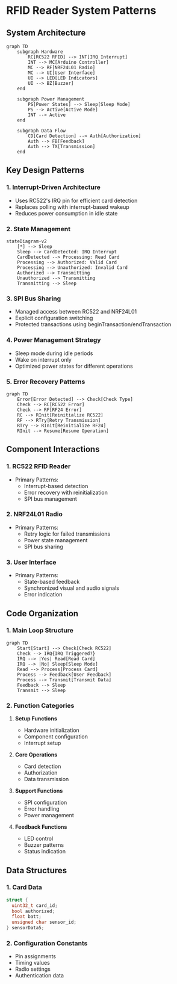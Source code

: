 # RFID Reader System Patterns

## System Architecture

```mermaid
graph TD
    subgraph Hardware
        RC[RC522 RFID] --> INT[IRQ Interrupt]
        INT --> MC[Arduino Controller]
        MC --> RF[NRF24L01 Radio]
        MC --> UI[User Interface]
        UI --> LED[LED Indicators]
        UI --> BZ[Buzzer]
    end

    subgraph Power Management
        PS[Power States] --> Sleep[Sleep Mode]
        PS --> Active[Active Mode]
        INT --> Active
    end

    subgraph Data Flow
        CD[Card Detection] --> Auth[Authorization]
        Auth --> FB[Feedback]
        Auth --> TX[Transmission]
    end
```

## Key Design Patterns

### 1. Interrupt-Driven Architecture
- Uses RC522's IRQ pin for efficient card detection
- Replaces polling with interrupt-based wakeup
- Reduces power consumption in idle state

### 2. State Management
```mermaid
stateDiagram-v2
    [*] --> Sleep
    Sleep --> CardDetected: IRQ Interrupt
    CardDetected --> Processing: Read Card
    Processing --> Authorized: Valid Card
    Processing --> Unauthorized: Invalid Card
    Authorized --> Transmitting
    Unauthorized --> Transmitting
    Transmitting --> Sleep
```

### 3. SPI Bus Sharing
- Managed access between RC522 and NRF24L01
- Explicit configuration switching
- Protected transactions using beginTransaction/endTransaction

### 4. Power Management Strategy
- Sleep mode during idle periods
- Wake on interrupt only
- Optimized power states for different operations

### 5. Error Recovery Patterns
```mermaid
graph TD
    Error[Error Detected] --> Check[Check Type]
    Check --> RC[RC522 Error]
    Check --> RF[RF24 Error]
    RC --> RInit[Reinitialize RC522]
    RF --> RTry[Retry Transmission]
    RTry --> RInit[Reinitialize RF24]
    RInit --> Resume[Resume Operation]
```

## Component Interactions

### 1. RC522 RFID Reader
- Primary Patterns:
  * Interrupt-based detection
  * Error recovery with reinitialization
  * SPI bus management

### 2. NRF24L01 Radio
- Primary Patterns:
  * Retry logic for failed transmissions
  * Power state management
  * SPI bus sharing

### 3. User Interface
- Primary Patterns:
  * State-based feedback
  * Synchronized visual and audio signals
  * Error indication

## Code Organization

### 1. Main Loop Structure
```mermaid
graph TD
    Start[Start] --> Check[Check RC522]
    Check --> IRQ{IRQ Triggered?}
    IRQ --> |Yes| Read[Read Card]
    IRQ --> |No| Sleep[Sleep Mode]
    Read --> Process[Process Card]
    Process --> Feedback[User Feedback]
    Process --> Transmit[Transmit Data]
    Feedback --> Sleep
    Transmit --> Sleep
```

### 2. Function Categories
1. **Setup Functions**
   - Hardware initialization
   - Component configuration
   - Interrupt setup

2. **Core Operations**
   - Card detection
   - Authorization
   - Data transmission

3. **Support Functions**
   - SPI configuration
   - Error handling
   - Power management

4. **Feedback Functions**
   - LED control
   - Buzzer patterns
   - Status indication

## Data Structures

### 1. Card Data
```cpp
struct {
  uint32_t card_id;
  bool authorized;
  float batt;
  unsigned char sensor_id;
} sensorData5;
```

### 2. Configuration Constants
- Pin assignments
- Timing values
- Radio settings
- Authentication data
